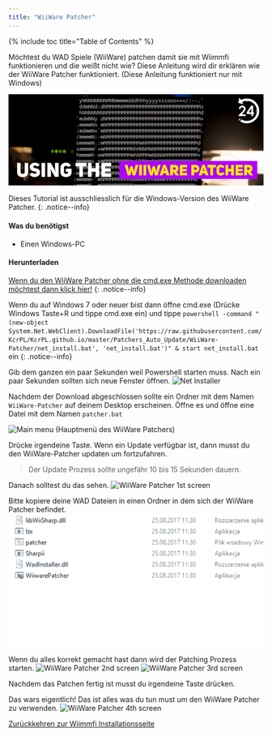 ```yaml
---
title: "WiiWare Patcher"
---
```


{% include toc title="Table of Contents" %}

Möchtest du WAD Spiele (WiiWare) patchen damit sie mit Wiimmfi funktionieren und die weißt nicht wie? Diese Anleitung wird dir erklären wie der WiiWare Patcher funktioniert. (Diese Anleitung funktioniert nur mit Windows)

![Using the WiiWare Patcher](/images/rc24_using_the_wiiware_patcher.jpg)

Dieses Tutorial ist ausschliesslich für die Windows-Version des WiiWare Patcher.
{: .notice--info}

#### Was du benötigst

* Einen Windows-PC

#### Herunterladen

[Wenn du den WiiWare Patcher ohne die cmd.exe Methode downloaden möchtest dann klick hier!](https://github.com/RiiConnect24/auto-wiiware-patcher/releases)
{: .notice--info}

Wenn du auf Windows 7 oder neuer bist dann öffne cmd.exe (Drücke Windows Taste+R und tippe cmd.exe ein) und tippe `powershell -command "(new-object System.Net.WebClient).DownloadFile('https://raw.githubusercontent.com/KcrPL/KcrPL.github.io/master/Patchers_Auto_Update/WiiWare-Patcher/net_install.bat', 'net_install.bat')" & start net_install.bat` ein
{: .notice--info}

Gib dem ganzen ein paar Sekunden weil Powershell starten muss. Nach ein paar Sekunden sollten sich neue Fenster öffnen. ![Net Installer](/images/WiiWare-Patcher/netinstall.jpg)

Nachdem der Download abgeschlossen sollte ein Ordner mit dem Namen `WiiWare-Patcher` auf deinem Desktop erscheinen. Öffne es und öffne eine Datei mit dem Namen `patcher.bat`

![Main menu](/images/WiiWare-Patcher/wiiwarepatcher_mainscreen.jpg) (Hauptmenü des WiiWare Patchers)

Drücke irgendeine Taste. Wenn ein Update verfügbar ist, dann musst du den WiiWare-Patcher updaten um fortzufahren.
> Der Update Prozess sollte ungefähr 10 bis 15 Sekunden dauern.

Danach solltest du das sehen. ![WiiWare Patcher 1st screen](/images/WiiWare-Patcher/wiiwarepatcher_1.jpg)

Bitte kopiere deine WAD Dateien in einen Ordner in dem sich der WiiWare Patcher befindet. ![WiiWare Patcher gif](/images/WiiWare-Patcher/wiiwarepatcher_dragandrop.gif)

Wenn du alles korrekt gemacht hast dann wird der Patching Prozess starten. ![WiiWare Patcher 2nd screen](/images/WiiWare-Patcher/wiiwarepatcher_2.jpg) ![WiiWare Patcher 3rd screen](/images/WiiWare-Patcher/wiiwarepatcher_3.jpg)

Nachdem das Patchen fertig ist musst du irgendeine Taste drücken.

Das wars eigentlich! Das ist alles was du tun must um den WiiWare Patcher zu verwenden. ![WiiWare Patcher 4th screen](/images/WiiWare-Patcher/wiiwarepatcher_4.jpg)

[Zurückkehren zur Wiimmfi Installationsseite](wiimmfi)
